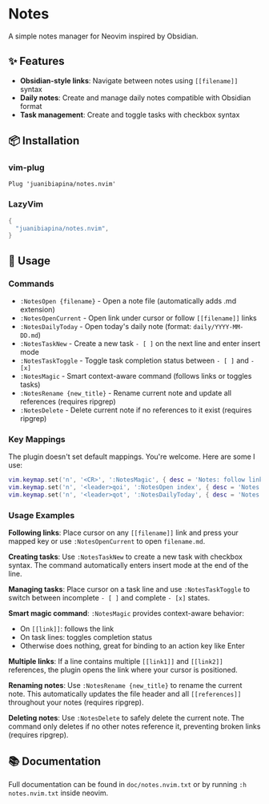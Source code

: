 # Notes

A simple notes manager for Neovim inspired by Obsidian.

## ✨ Features

- **Obsidian-style links**: Navigate between notes using `[[filename]]` syntax
- **Daily notes**: Create and manage daily notes compatible with Obsidian format
- **Task management**: Create and toggle tasks with checkbox syntax

## 📦 Installation

### vim-plug

```vim
Plug 'juanibiapina/notes.nvim'
```

### LazyVim

```lua
{
  "juanibiapina/notes.nvim",
}
```

## 🚀 Usage

### Commands

- `:NotesOpen {filename}` - Open a note file (automatically adds .md extension)
- `:NotesOpenCurrent` - Open link under cursor or follow `[[filename]]` links
- `:NotesDailyToday` - Open today's daily note (format: `daily/YYYY-MM-DD.md`)
- `:NotesTaskNew` - Create a new task `- [ ]` on the next line and enter insert mode
- `:NotesTaskToggle` - Toggle task completion status between `- [ ]` and `- [x]`
- `:NotesMagic` - Smart context-aware command (follows links or toggles tasks)
- `:NotesRename {new_title}` - Rename current note and update all references (requires ripgrep)
- `:NotesDelete` - Delete current note if no references to it exist (requires ripgrep)

### Key Mappings

The plugin doesn't set default mappings. You're welcome. Here are some I use:

```lua
vim.keymap.set('n', '<CR>', ':NotesMagic', { desc = 'Notes: follow link or toggle task' })
vim.keymap.set('n', '<leader>qoi', ':NotesOpen index', { desc = 'Notes: open index note')})
vim.keymap.set('n', '<leader>qot', ':NotesDailyToday', { desc = 'Notes: open today\'s daily note'})
```

### Usage Examples

**Following links**: Place cursor on any `[[filename]]` link and press your mapped key or use `:NotesOpenCurrent` to open `filename.md`.

**Creating tasks**: Use `:NotesTaskNew` to create a new task with checkbox syntax. The command automatically enters insert mode at the end of the line.

**Managing tasks**: Place cursor on a task line and use `:NotesTaskToggle` to switch between incomplete `- [ ]` and complete `- [x]` states.

**Smart magic command**: `:NotesMagic` provides context-aware behavior:
- On `[[link]]`: follows the link
- On task lines: toggles completion status
- Otherwise does nothing, great for binding to an action key like Enter

**Multiple links**: If a line contains multiple `[[link1]]` and `[[link2]]` references, the plugin opens the link where your cursor is positioned.

**Renaming notes**: Use `:NotesRename {new_title}` to rename the current note. This automatically updates the file header and all `[[references]]` throughout your notes (requires ripgrep).

**Deleting notes**: Use `:NotesDelete` to safely delete the current note. The command only deletes if no other notes reference it, preventing broken links (requires ripgrep).

## 📚 Documentation

Full documentation can be found in `doc/notes.nvim.txt` or by running `:h notes.nvim.txt` inside neovim.
